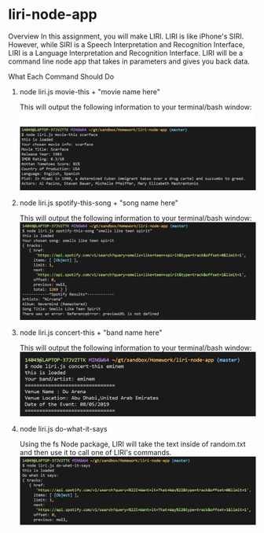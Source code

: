 # liri-node-app

Overview
In this assignment, you will make LIRI. LIRI is like iPhone's SIRI. However, while SIRI is a Speech Interpretation and Recognition Interface, LIRI is a Language Interpretation and Recognition Interface. LIRI will be a command line node app that takes in parameters and gives you back data.

What Each Command Should Do

1. node liri.js movie-this + "movie name here"

   This will output the following information to your terminal/bash window:
   <img src="images/movie-this.png" width=800>

2. node liri.js spotify-this-song + "song name here"

   This will output the following information to your terminal/bash window:
   <img src="images/spotify-this.png" width=800>

3. node liri.js concert-this + "band name here"

   This will output the following information to your terminal/bash window:
   <img src="images/concert.png" width=800>

4) node liri.js do-what-it-says

   Using the fs Node package, LIRI will take the text inside of random.txt and then use it to call one of LIRI's commands.
   <img src="images/do-what.png" width=800>

